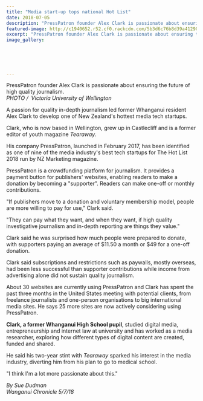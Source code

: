 ```yaml
---
title: "Media start-up tops national Hot List"
date: 2018-07-05
description: "PressPatron founder Alex Clark is passionate about ensuring the future of high quality journalism..."
featured-image: http://c1940652.r52.cf0.rackcdn.com/5b3d6c76b8d39a4129000130/Alex-Clark-ex-HS-chron-5-july-360.gif
excerpt: "PressPatron founder Alex Clark is passionate about ensuring the future of high quality journalism."
image_gallery:
    
    
    
    
    
---
```


<p><span>PressPatron founder Alex Clark is passionate about ensuring the future of high quality journalism.</span><br /><em>PHOTO /&nbsp; Victoria University of Wellington</em></p>
<p class="element element-paragraph">A passion for quality in-depth journalism led former Whanganui resident Alex Clark to develop one of New Zealand's hottest media tech startups.</p>
<p class="element element-paragraph">Clark, who is now based in Wellington, grew up in Castlecliff and is a former editor of youth magazine&nbsp;<em>Tearaway</em>.</p>
<p class="element element-paragraph">His company PressPatron, launched in February 2017, has been identified as one of nine of the media industry's best tech startups for The Hot List 2018 run by NZ Marketing magazine.</p>
<p class="element element-paragraph">PressPatron is a crowdfunding platform for journalism. It provides a payment button for publishers' websites, enabling readers to make a donation by becoming a "supporter". Readers can make one-off or monthly contributions.</p>
<p class="element element-paragraph">"If publishers move to a donation and voluntary membership model, people are more willing to pay for use," Clark said.</p>
<p class="element element-paragraph">"They can pay what they want, and when they want, if high quality investigative journalism and in-depth reporting are things they value."</p>
<p class="element element-paragraph">Clark said he was surprised how much people were prepared to donate, with supporters paying an average of $11.50 a month or $49 for a one-off donation.</p>
<p class="element element-paragraph">Clark said subscriptions and restrictions such as paywalls, mostly overseas, had been less successful than supporter contributions while income from advertising alone did not sustain quality journalism.</p>
<p class="element element-paragraph">About 30 websites are currently using PressPatron and Clark has spent the past three months in the United States meeting with potential clients, from freelance journalists and one-person organisations to big international media sites. He says 25 more sites are now actively considering using PressPatron.</p>
<p class="element element-paragraph"><strong>Clark, a former Whanganui High School pupil</strong>, studied digital media, entrepreneurship and internet law at university and has worked as a media researcher, exploring how different types of digital content are created, funded and shared.</p>
<p class="element element-paragraph">He said his two-year stint with&nbsp;<em>Tearaway</em>&nbsp;sparked his interest in the media industry, diverting him from his plan to go to medical school.</p>
<p class="element element-paragraph">"I think I'm a lot more passionate about this."</p>
<p class="element element-paragraph"><em>By Sue Dudman</em><br /><em>Wanganui Chronicle 5/7/18</em></p>

